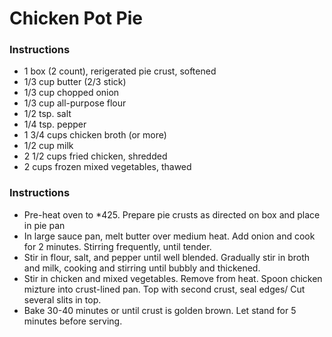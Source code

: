 # Chicken Pot Pie
### Instructions
- 1 box (2 count), rerigerated pie crust, softened
- 1/3 cup butter (2/3 stick)
- 1/3 cup chopped onion
- 1/3 cup all-purpose flour
- 1/2 tsp. salt
- 1/4 tsp. pepper
- 1 3/4 cups chicken broth (or more)
- 1/2 cup milk
- 2 1/2 cups fried chicken, shredded
- 2 cups frozen mixed vegetables, thawed

### Instructions
- Pre-heat oven to *425. Prepare pie crusts as directed on box and place in pie pan
- In large sauce pan, melt butter over medium heat. Add onion and cook for 2 minutes. Stirring frequently, until tender.
- Stir in flour, salt, and pepper until well blended. Gradually stir in broth and milk, cooking and stirring until bubbly and thickened.
- Stir in chicken and mixed vegetables. Remove from heat. Spoon chicken mizture into crust-lined pan. Top with second crust, seal edges/ Cut several slits in top.
- Bake 30-40 minutes or until crust is golden brown. Let stand for 5 minutes before serving.
